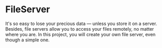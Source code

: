 # FileServer
It's so easy to lose your precious data — unless you store it on a server. 
Besides, file servers allow you to access your files remotely, no matter where you are. In this project, you will create your own file server, even though a simple one.
